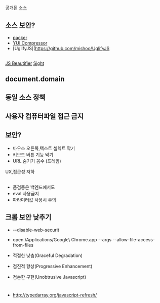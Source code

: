 

##  

공개된 소스 


## 소스 보안?

* [packer](http://dean.edwards.name/packer/)
* [YUI Compressor](http://yui.github.com/yuicompressor/)
* [UglifyJS](https://github.com/mishoo/UglifyJS

##

[JS Beautifier](http://jsbeautifier.org/)
[Sight](https://chrome.google.com/webstore/detail/sight/epmaefhielclhlnmjofcdapbeepkmggh)

## document.domain


## 동일 소스 정책


## 사용자 컴퓨터파일 접근 금지 



## 보안? 

* 마우스 오른쪽,텍스트 셀렉트 막기
* 키보드 버튼 기능 막기
* URL 숨기기 꼼수 (프레임)

UX,접근성 저하


##

* 폼검증은 백엔드에서도
* eval 사용금지 
* 파라미터값 사용시 주의 



## 크롬 보안 낮추기 

* --disable-web-securit
* open /Applications/Google\ Chrome.app --args --allow-file-access-from-files



* 적절한 낮춤(Graceful Degradation)
* 점진적 향상(Progressive Enhancement)
* 겸손한 구현(Unobtrusive Javascript)


# 












* http://typedarray.org/javascript-refresh/



